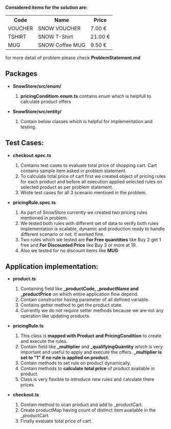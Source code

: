**Considered items for the solution are:**
<table>
    <tr><th>Code</th><th>Name</th><th>Price</th></tr>
    <tr><td>VOUCHER</td><td>SNOW VOUCHER</td><td>7.00 &euro;</td></tr>
    <tr><td>TSHIRT</td><td> SNOW T-Shirt</td><td>21.00 &euro;</td></tr>
    <tr><td>MUG</td><td>SNOW Coffee MUG</td><td>9.50 &euro;</td></tr>
</table>

for more detail of problem please check **ProblemStatement.md**

## Packages

* **SnowStore/src/enum/**
  1. **pricingConditiom.enum.ts** contains enum which is helpfull to calculate product offers

* **SnowStore/src/entity/**     
  1. Contain below classes which is helpful for implementation and testing.

## Test Cases:
* **checkout.spec.ts**    

  1. Contains test cases to evaluate total price of shopping cart. Cart contains sample item asked in problem statement.
  2. To calculate total price of cart first we created object of pricing rules for each product and before all execution applied selected rules on selected product as per problem statement.
  3. Wrote test cases for all 3 scenario mentioed in the problem.

* **pricingRule.spec.ts**
  1. As part of SnowStore currently we created two pricing rules mentioned in problem.
  2. We tested both rules with different set of data to verify both rules implementation is scalable, dynamic and production ready to handle different scenario or not. It worked fine.
  3. Two rules which we tested are **For Free quanitities** like Buy 2 get 1 free and  **For Discounted Price** like Buy 3 or more at 19.
  4. Also we tested for no discount items like **MUG**


## Application implementation:

* **product.ts**
    1. Containing field like **_productCode, _productName and _productPrice** on which entire application flow depend.
    2. Contain constructor having parameter of all defined variable.
    3. Contains getter method to get the product state.
    4. Currently we do not require setter methods because we are not any operation like updating products.
    
* **pricingRule.ts**
    1. This class is **mapped with Product and PricingCondition** to create and execute the rules.
    2. Contain field like **_multiplier** and **_qualifyingQuantity** which is very important and useful to apply and execute the offers. **_multiplier is set to "1" if no rule is applied on product.**
    3. Contain methods to set rule on product dynamically.
    4. Contain methods to **calculate total price** of product available in product.
    5. Class is very flexible to introduce new rules and calculate there prices.
    
* **checkout.ts**	
    1. Contain method to scan product and add to _productCart.
    2. Create productMap having count of distinct item available in the _productCart.
    3. Finally evaluate total price of cart.
    
    

